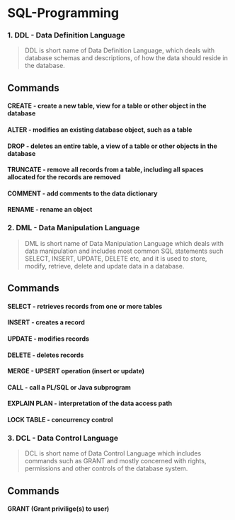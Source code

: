 # SQL-Programming
### 1. DDL - Data Definition Language
>DDL is short name of Data Definition Language, which deals with database schemas and descriptions, of how the data should reside in the database.

## Commands
#### CREATE - create a new table, view for a table or other object in the        database
#### ALTER - modifies an existing database object, such as a table
#### DROP - deletes an entire table, a view of a table or other objects in       the database
#### TRUNCATE - remove all records from a table, including all spaces             allocated for the records are removed
#### COMMENT - add comments to the data dictionary
#### RENAME - rename an object


### 2. DML - Data Manipulation Language
>DML is short name of Data Manipulation Language which deals with data manipulation and includes most common SQL statements such SELECT, INSERT, UPDATE, DELETE etc, and it is used to store, modify, retrieve, delete and update data in a database.

## Commands
#### SELECT - retrieves records from one or more tables
#### INSERT - creates a record
#### UPDATE - modifies records
#### DELETE - deletes records
#### MERGE - UPSERT operation (insert or update)
#### CALL - call a PL/SQL or Java subprogram
#### EXPLAIN PLAN - interpretation of the data access path
#### LOCK TABLE - concurrency control


### 3. DCL - Data Control Language
>DCL is short name of Data Control Language which includes commands such as GRANT and mostly concerned with rights, permissions and other controls of the database system.
## Commands
#### GRANT (Grant privilige(s) to user)
